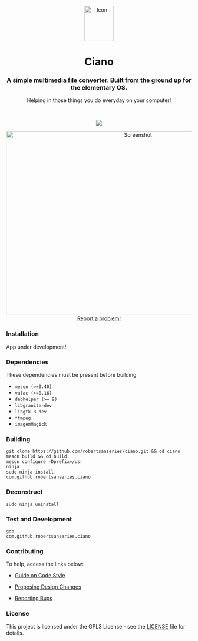 <div align="center">
  <span align="center"> <img width="80" height="95" class="center" src="https://github.com/robertsanseries/ciano/blob/master/data/images/com.github.robertsanseries.ciano.png" alt="Icon"></span>
  <h1 align="center">Ciano</h1>
  <h3 align="center">A simple multimedia file converter. Built from the ground up for the elementary OS.</h3>
  <p align="center">Helping in those things you do everyday on your computer!</p>
</div>

<br/>

<p align="center">
   <a href="https://github.com/robertsanseries/ciano/blob/master/LICENSE">
    <img src="https://img.shields.io/badge/License-GPL--3.0-blue.svg">
   </a>
</p>

<p align="center">
    <img width="700" height="500" src="https://github.com/robertsanseries/ciano/blob/master/data/images/screenshot.png" alt="Screenshot"> <br>
  <a href="https://github.com/robertsanseries/ciano/issues/new"> Report a problem! </a>
</p>

### Installation

App under development!

### Dependencies
These dependencies must be present before building
 - `meson (>=0.40)`
 - `valac (>=0.16)`
 - `debhelper (>= 9)`
 - `libgranite-dev`
 - `libgtk-3-dev`
 - `ffmpeg`
 - `imagemMagick`
 
 ### Building

```
git clone https://github.com/robertsanseries/ciano.git && cd ciano
meson build && cd build
meson configure -Dprefix=/usr
ninja
sudo ninja install
com.github.robertsanseries.ciano
```

### Deconstruct

```
sudo ninja uninstall
```

### Test and Development

```
gdb
com.github.robertsanseries.ciano
```

### Contributing

To help, access the links below:

- [Guide on Code Style](https://github.com/robertsanseries/ciano/wiki/Guide-on-code-style)

- [Proposing Design Changes](https://github.com/robertsanseries/ciano/wiki/Proposing-Design-Changes)

- [Reporting Bugs](https://github.com/robertsanseries/ciano/wiki/Reporting-Bugs)


### License

This project is licensed under the GPL3 License - see the [LICENSE](LICENSE.md) file for details.
